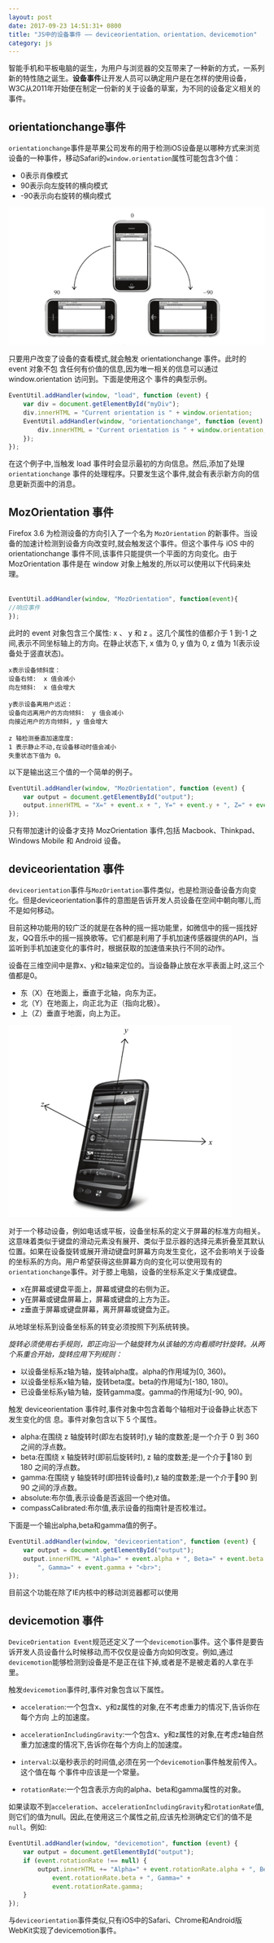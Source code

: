 ```yaml
---
layout: post
date: 2017-09-23 14:51:31+ 0800
title: "JS中的设备事件 —— deviceorientation、orientation、devicemotion"
category: js
---
```


智能手机和平板电脑的诞生，为用户与浏览器的交互带来了一种新的方式，一系列新的特性随之诞生。**设备事件**让开发人员可以确定用户是在怎样的使用设备，W3C从2011年开始便在制定一份新的关于设备的草案，为不同的设备定义相关的事件。

## orientationchange事件

`orientationchange`事件是苹果公司发布的用于检测iOS设备是以哪种方式来浏览设备的一种事件，移动Safari的`window.orientation`属性可能包含3个值：

- 0表示肖像模式
- 90表示向左旋转的横向模式
- -90表示向右旋转的横向模式

![](/pics/2017/09/2301.png)

只要用户改变了设备的查看模式,就会触发 orientationchange 事件。此时的 event 对象不包
含任何有价值的信息,因为唯一相关的信息可以通过 window.orientation 访问到。下面是使用这个
事件的典型示例。

```js
EventUtil.addHandler(window, "load", function (event) {
    var div = document.getElementById("myDiv");
    div.innerHTML = "Current orientation is " + window.orientation;
    EventUtil.addHandler(window, "orientationchange", function (event) {
        div.innerHTML = "Current orientation is " + window.orientation;
    });
});
```

在这个例子中,当触发 load 事件时会显示最初的方向信息。然后,添加了处理 `orientationchange`
事件的处理程序。只要发生这个事件,就会有表示新方向的信息更新页面中的消息。


## MozOrientation 事件

Firefox 3.6 为检测设备的方向引入了一个名为 `MozOrientation` 的新事件。当设备的加速计检测到设备方向改变时,就会触发这个事件。但这个事件与 iOS 中的 orientationchange 事件不同,该事件只能提供一个平面的方向变化。由于 MozOrientation 事件是在 window 对象上触发的,所以可以使用以下代码来处理。

```js

EventUtil.addHandler(window, "MozOrientation", function(event){
//响应事件
});
```

此时的 event 对象包含三个属性: x 、 y 和 z 。这几个属性的值都介于 1 到-1 之间,表示不同坐标轴上的方向。在静止状态下, x 值为 0, y 值为 0, z 值为 1(表示设备处于竖直状态)。

```
x表示设备倾斜度：
设备右倾:  x 值会减小
向左倾斜:  x 值会增大

y表示设备离用户远近：
设备向远离用户的方向倾斜:  y 值会减小
向接近用户的方向倾斜, y 值会增大

z 轴检测垂直加速度度:
1 表示静止不动,在设备移动时值会减小
失重状态下值为 0。

```


以下是输出这三个值的一个简单的例子。

```js
EventUtil.addHandler(window, "MozOrientation", function (event) {
    var output = document.getElementById("output");
    output.innerHTML = "X=" + event.x + ", Y=" + event.y + ", Z=" + event.z + "<br>";
});
```

只有带加速计的设备才支持 MozOrientation 事件,包括 Macbook、Thinkpad、Windows
Mobile 和 Android 设备。






## deviceorientation 事件

`deviceorientation`事件与`MozOrientation`事件类似，也是检测设备设备方向变化。但是deviceorientation事件的意图是告诉开发人员设备在空间中朝向哪儿,而不是如何移动。

目前这种功能用的较广泛的就是在各种的摇一摇功能里，如微信中的摇一摇找好友，QQ音乐中的摇一摇换歌等。它们都是利用了手机加速传感器提供的API，当监听到手机加速变化的事件时，根据获取的加速值来执行不同的动作。

设备在三维空间中是靠x、y和z轴来定位的。当设备静止放在水平表面上时,这三个值都是0。


- 东（X）在地面上，垂直于北轴，向东为正。
- 北（Y）在地面上，向正北为正（指向北极）。
- 上（Z）垂直于地面，向上为正。

![](/pics/2017/09/2302.png)


对于一个移动设备，例如电话或平板，设备坐标系的定义于屏幕的标准方向相关。这意味着类似于键盘的滑动元素没有展开、类似于显示器的选择元素折叠至其默认位置。如果在设备旋转或展开滑动键盘时屏幕方向发生变化，这不会影响关于设备的坐标系的方向。用户希望获得这些屏幕方向的变化可以使用现有的`orientationchange`事件。对于膝上电脑，设备的坐标系定义于集成键盘。

- x在屏幕或键盘平面上，屏幕或键盘的右侧为正。
- y在屏幕或键盘屏幕上，屏幕或键盘的上方为正。
- z垂直于屏幕或键盘屏幕，离开屏幕或键盘为正。

从地球坐标系到设备坐标系的转变必须按照下列系统转换。

*旋转必须使用右手规则，即正向沿一个轴旋转为从该轴的方向看顺时针旋转。从两个系重合开始，旋转应用下列规则：*

- 以设备坐标系z轴为轴，旋转alpha度。alpha的作用域为[0, 360)。
- 以设备坐标系x轴为轴，旋转beta度。beta的作用域为[-180, 180)。
- 已设备坐标系y轴为轴，旋转gamma度。gamma的作用域为[-90, 90)。

触发 deviceorientation 事件时,事件对象中包含着每个轴相对于设备静止状态下发生变化的信
息。事件对象包含以下 5 个属性。


- alpha:在围绕 z 轴旋转时(即左右旋转时),y 轴的度数差;是一个介于 0 到 360 之间的浮点数。
- beta:在围绕 x 轴旋转时(即前后旋转时), z 轴的度数差;是一个介于180 到 180 之间的浮点数。
- gamma:在围绕 y 轴旋转时(即扭转设备时),z 轴的度数差;是一个介于90 到 90 之间的浮点数。
- absolute:布尔值,表示设备是否返回一个绝对值。
- compassCalibrated:布尔值,表示设备的指南针是否校准过。

下面是一个输出alpha,beta和gamma值的例子。

```js
EventUtil.addHandler(window, "deviceorientation", function (event) {
    var output = document.getElementById("output");
    output.innerHTML = "Alpha=" + event.alpha + ", Beta=" + event.beta +
        ", Gamma=" + event.gamma + "<br>";
});

```

目前这个功能在除了IE内核中的移动浏览器都可以使用






## devicemotion 事件
`DeviceOrientation Event`规范还定义了一个`devicemotion`事件。这个事件是要告诉开发人员设备什么时候移动,而不仅仅是设备方向如何改变。例如,通过`devicemotion`能够检测到设备是不是正在往下掉,或者是不是被走着的人拿在手里。

触发`devicemotion`事件时,事件对象包含以下属性。

- `acceleration`:一个包含x、y和z属性的对象,在不考虑重力的情况下,告诉你在每个方向
上的加速度。
- `accelerationIncludingGravity`:一个包含x、y和z属性的对象,在考虑z轴自然重力加速度的情况下,告诉你在每个方向上的加速度。

- `interval`:以毫秒表示的时间值,必须在另一个`devicemotion`事件触发前传入。这个值在每
个事件中应该是一个常量。

- `rotationRate`:一个包含表示方向的alpha、beta和gamma属性的对象。

如果读取不到`acceleration`、`accelerationIncludingGravity`和`rotationRate`值,则它们的值为null。因此,在使用这三个属性之前,应该先检测确定它们的值不是`null`。例如:

```js
EventUtil.addHandler(window, "devicemotion", function (event) {
    var output = document.getElementById("output");
    if (event.rotationRate !== null) {
        output.innerHTML += "Alpha=" + event.rotationRate.alpha + ", Beta=" +
            event.rotationRate.beta + ", Gamma=" +
            event.rotationRate.gamma;
    }
});

```


与`deviceorientation`事件类似,只有iOS中的Safari、Chrome和Android版WebKit实现了devicemotion事件。